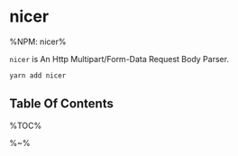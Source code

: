 # nicer

%NPM: nicer%

`nicer` is An Http Multipart/Form-Data Request Body Parser.

```sh
yarn add nicer
```

## Table Of Contents

%TOC%

%~%